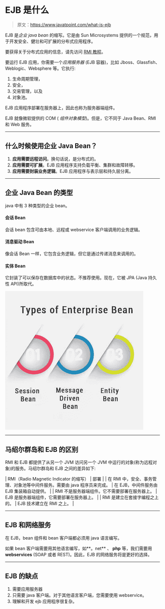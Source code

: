 # EJB 是什么

> 原文：<https://www.javatpoint.com/what-is-ejb>

EJB 是*企业 java bean* 的缩写。它是由 Sun Microsystems 提供的一个规范，用于开发安全、健壮和可扩展的分布式应用程序。

要获得关于分布式应用的信息，请先访问 [RMI 教程](RMI)。

要运行 EJB 应用，你需要一个*应用服务器* (EJB 容器)，比如 Jboss、Glassfish、Weblogic、Websphere 等。它执行:

1.  生命周期管理，
2.  安全，
3.  交易管理，以及
4.  对象池。

EJB 应用程序部署在服务器上，因此也称为服务器端组件。

EJB 就像微软提供的 COM ( *组件对象模型*)。但是，它不同于 Java Bean、RMI 和 Web 服务。

* * *

## 什么时候使用企业 Java Bean？

1.  **应用需要远程访问**。换句话说，是分布式的。
2.  **应用需要可扩展**。EJB 应用程序支持负载平衡、集群和故障转移。
3.  **应用需要封装业务逻辑**。EJB 应用程序与表示层和持久层分离。

* * *

## 企业 Java Bean 的类型

java 中有 3 种类型的企业 bean。

#### 会话 Bean

会话 bean 包含可由本地、远程或 webservice 客户端调用的业务逻辑。

#### 消息驱动 Bean

像会话 Bean 一样，它包含业务逻辑，但它是通过传递消息来调用的。

#### 实体 Bean

它封装了可以保存在数据库中的状态。不推荐使用。现在，它被 JPA (Java 持久性 API)所取代。

![Types of Enterprise Bean](img/aa58303b2cf775c7dd1c538af8cd7f3e.png)

* * *

## 马绍尔群岛和 EJB 的区别

RMI 和 EJB 都提供了从另一个 JVM 访问另一个 JVM 中运行的对象(称为远程对象)的服务。马绍尔群岛和 EJB 之间的差异如下:

| RMI（Radio Magnetic Indicator 的缩写） | 部署 |
| 在 RMI 中，安全、事务管理、对象池等中间件服务。需要由 java 程序员来完成。 | 在 EJB，中间件服务由 EJB 集装箱自动提供。 |
| RMI 不是服务器端组件。它不需要部署在服务器上。 | EJB 是服务器端组件，它需要部署在服务器上。 |
| RMI 是建立在套接字编程之上的。 | EJB 技术建立在 RMI 之上。 |

* * *

## EJB 和网络服务

在 EJB，bean 组件和 bean 客户端都必须用 java 语言编写。

如果 bean 客户端需要用其他语言编写，如**。net** 、 **php** 等，我们需要用 **webservices** (SOAP 或者 REST)。因此，EJB 的网络服务将是更好的选择。

* * *

## EJB 的缺点

1.  需要应用服务器
2.  只需要 java 客户端。对于其他语言客户端，您需要使用 webservice。
3.  理解和开发 ejb 应用程序很复杂。